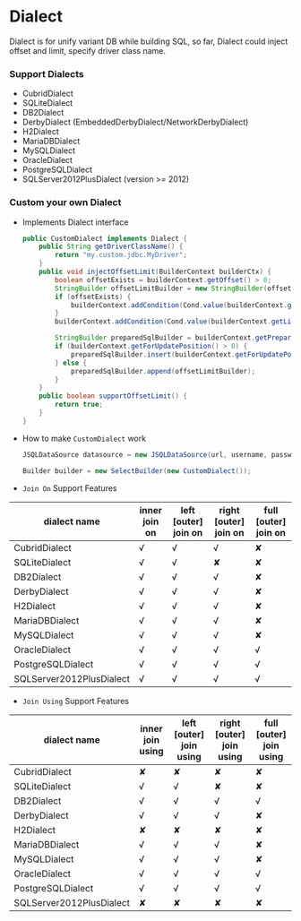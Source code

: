# Dialect

Dialect is for unify variant DB while building SQL, so far, Dialect could inject offset and limit, specify driver class name.

### Support Dialects

- CubridDialect
- SQLiteDialect
- DB2Dialect
- DerbyDialect (EmbeddedDerbyDialect/NetworkDerbyDialect)
- H2Dialect
- MariaDBDialect
- MySQLDialect
- OracleDialect
- PostgreSQLDialect
- SQLServer2012PlusDialect (version >= 2012)

### Custom your own Dialect

- Implements Dialect interface

    ```java
    public CustomDialect implements Dialect {
        public String getDriverClassName() {
            return "my.custom.jdbc.MyDriver";
        }
        public void injectOffsetLimit(BuilderContext builderCtx) {
            boolean offsetExists = builderContext.getOffset() > 0;
            StringBuilder offsetLimitBuilder = new StringBuilder(offsetExists ? " limit ?,?" : " limit ?");
            if (offsetExists) {
                builderContext.addCondition(Cond.value(builderContext.getOffset()));
            }
            builderContext.addCondition(Cond.value(builderContext.getLimit()));
    
            StringBuilder preparedSqlBuilder = builderContext.getPreparedSql();
            if (builderContext.getForUpdatePosition() > 0) {
                preparedSqlBuilder.insert(builderContext.getForUpdatePosition(), offsetLimitBuilder);
            } else {
                preparedSqlBuilder.append(offsetLimitBuilder);
            }
        }
        public boolean supportOffsetLimit() {
            return true;
        }
    }
    ```

- How to make `CustomDialect` work

    ```java
    JSQLDataSource datasource = new JSQLDataSource(url, username, password, new CustomDialect());
    
    Builder builder = new SelectBuilder(new CustomDialect());
    ```

- `Join On` Support Features


 dialect name            | inner join on | left \[outer] join on | right \[outer] join on | full \[outer] join on
---|---|---|---|---
CubridDialect            | √             | √                     | √                      | ✘
SQLiteDialect            | √             | √                     | ✘                      | ✘
DB2Dialect               | √             | √                     | √                      | ✘
DerbyDialect             | √             | √                     | √                      | ✘
H2Dialect                | √             | √                     | √                      | ✘
MariaDBDialect           | √             | √                     | √                      | ✘
MySQLDialect             | √             | √                     | √                      | ✘
OracleDialect            | √             | √                     | √                      | √
PostgreSQLDialect        | √             | √                     | √                      | √
SQLServer2012PlusDialect | √             | √                     | √                      | √

- `Join Using` Support Features


 dialect name            | inner join using | left \[outer] join using | right \[outer] join using | full \[outer] join using
---|---|---|---|---
CubridDialect            | ✘                | ✘                        | ✘                         | ✘
SQLiteDialect            | √                | √                        | ✘                         | ✘
DB2Dialect               | √                | √                        | √                         | √
DerbyDialect             | √                | √                        | √                         | ✘
H2Dialect                | ✘                | ✘                        | ✘                         | ✘
MariaDBDialect           | √                | √                        | √                         | ✘
MySQLDialect             | √                | √                        | √                         | ✘
OracleDialect            | √                | √                        | √                         | √
PostgreSQLDialect        | √                | √                        | √                         | √
SQLServer2012PlusDialect | ✘                | ✘                        | ✘                         | ✘
